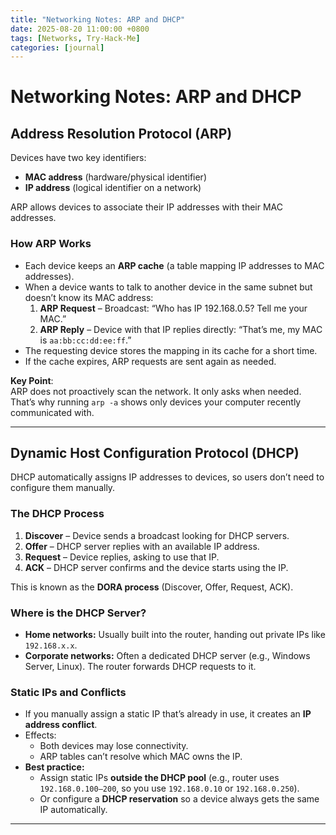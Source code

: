 ```yaml
---
title: "Networking Notes: ARP and DHCP"
date: 2025-08-20 11:00:00 +0800
tags: [Networks, Try-Hack-Me]
categories: [journal]
---
```


# Networking Notes: ARP and DHCP

## Address Resolution Protocol (ARP)

Devices have two key identifiers:  
- **MAC address** (hardware/physical identifier)  
- **IP address** (logical identifier on a network)

ARP allows devices to associate their IP addresses with their MAC addresses.

### How ARP Works
- Each device keeps an **ARP cache** (a table mapping IP addresses to MAC addresses).  
- When a device wants to talk to another device in the same subnet but doesn’t know its MAC address:  
  1. **ARP Request** – Broadcast: “Who has IP 192.168.0.5? Tell me your MAC.”  
  2. **ARP Reply** – Device with that IP replies directly: “That’s me, my MAC is `aa:bb:cc:dd:ee:ff`.”  
- The requesting device stores the mapping in its cache for a short time.  
- If the cache expires, ARP requests are sent again as needed.  

**Key Point**:  
ARP does not proactively scan the network. It only asks when needed.  
That’s why running `arp -a` shows only devices your computer recently communicated with.

---

## Dynamic Host Configuration Protocol (DHCP)

DHCP automatically assigns IP addresses to devices, so users don’t need to configure them manually.

### The DHCP Process
1. **Discover** – Device sends a broadcast looking for DHCP servers.  
2. **Offer** – DHCP server replies with an available IP address.  
3. **Request** – Device replies, asking to use that IP.  
4. **ACK** – DHCP server confirms and the device starts using the IP.  

This is known as the **DORA process** (Discover, Offer, Request, ACK).

### Where is the DHCP Server?
- **Home networks:** Usually built into the router, handing out private IPs like `192.168.x.x`.  
- **Corporate networks:** Often a dedicated DHCP server (e.g., Windows Server, Linux). The router forwards DHCP requests to it.

### Static IPs and Conflicts
- If you manually assign a static IP that’s already in use, it creates an **IP address conflict**.  
- Effects:  
  - Both devices may lose connectivity.  
  - ARP tables can’t resolve which MAC owns the IP.  
- **Best practice:**  
  - Assign static IPs **outside the DHCP pool** (e.g., router uses `192.168.0.100–200`, so you use `192.168.0.10` or `192.168.0.250`).  
  - Or configure a **DHCP reservation** so a device always gets the same IP automatically.

---
